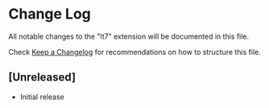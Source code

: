 # Change Log

All notable changes to the "lt7" extension will be documented in this file.

Check [Keep a Changelog](http://keepachangelog.com/) for recommendations on how to structure this file.

## [Unreleased]

- Initial release
